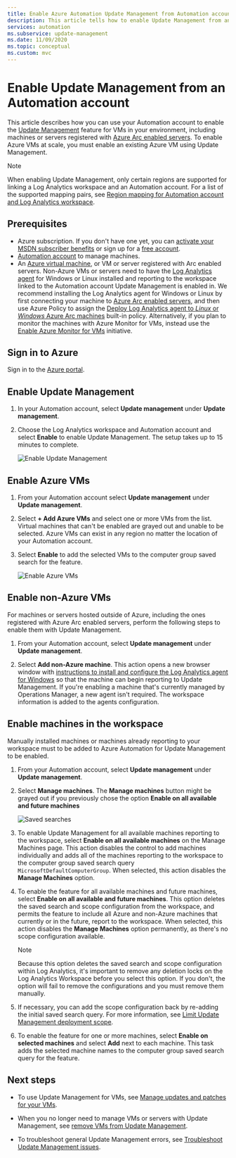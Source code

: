 ```yaml
---
title: Enable Azure Automation Update Management from Automation account
description: This article tells how to enable Update Management from an Automation account.
services: automation
ms.subservice: update-management
ms.date: 11/09/2020
ms.topic: conceptual
ms.custom: mvc
---
```


# Enable Update Management from an Automation account

This article describes how you can use your Automation account to enable the [Update Management](overview.md) feature for VMs in your environment, including machines or servers registered with [Azure Arc enabled servers](../../azure-arc/servers/overview.md). To enable Azure VMs at scale, you must enable an existing Azure VM using Update Management.

> [!NOTE]
> When enabling Update Management, only certain regions are supported for linking a Log Analytics workspace and an Automation account. For a list of the supported mapping pairs, see [Region mapping for Automation account and Log Analytics workspace](../how-to/region-mappings.md).

## Prerequisites

* Azure subscription. If you don't have one yet, you can [activate your MSDN subscriber benefits](https://azure.microsoft.com/pricing/member-offers/msdn-benefits-details/) or sign up for a [free account](https://azure.microsoft.com/free/?WT.mc_id=A261C142F).
* [Automation account](../automation-security-overview.md) to manage machines.
* An [Azure virtual machine](../../virtual-machines/windows/quick-create-portal.md), or VM or server registered with Arc enabled servers. Non-Azure VMs or servers need to have the [Log Analytics agent](../../azure-monitor/platform/log-analytics-agent.md) for Windows or Linux installed and reporting to the workspace linked to the Automation account Update Management is enabled in. We recommend installing the Log Analytics agent for Windows or Linux by first connecting your machine to [Azure Arc enabled servers](../../azure-arc/servers/overview.md), and then use Azure Policy to assign the [Deploy Log Analytics agent to *Linux* or *Windows* Azure Arc machines](../../governance/policy/samples/built-in-policies.md#monitoring) built-in policy. Alternatively, if you plan to monitor the machines with Azure Monitor for VMs, instead use the [Enable Azure Monitor for VMs](../../governance/policy/samples/built-in-initiatives.md#monitoring) initiative.

## Sign in to Azure

Sign in to the [Azure portal](https://portal.azure.com).

## Enable Update Management

1. In your Automation account, select **Update management** under **Update management**.

2. Choose the Log Analytics workspace and Automation account and select **Enable** to enable Update Management. The setup takes up to 15 minutes to complete.

    ![Enable Update Management](media/enable-from-automation-account/onboardsolutions2.png)

## Enable Azure VMs

1. From your Automation account select **Update management** under **Update management**.

2. Select **+ Add Azure VMs** and select one or more VMs from the list. Virtual machines that can't be enabled are grayed out and unable to be selected. Azure VMs can exist in any region no matter the location of your Automation account.

3. Select **Enable** to add the selected VMs to the computer group saved search for the feature.

    ![Enable Azure VMs](media/enable-from-automation-account/enable-azure-vms.png)

## Enable non-Azure VMs

For machines or servers hosted outside of Azure, including the ones registered with Azure Arc enabled servers, perform the following steps to enable them with Update Management.  

1. From your Automation account, select **Update management** under **Update management**.

2. Select **Add non-Azure machine**. This action opens a new browser window with [instructions to install and configure the Log Analytics agent for Windows](../../azure-monitor/platform/log-analytics-agent.md) so that the machine can begin reporting to Update Management. If you're enabling a machine that's currently managed by Operations Manager, a new agent isn't required. The workspace information is added to the agents configuration.

## Enable machines in the workspace

Manually installed machines or machines already reporting to your workspace must to be added to Azure Automation for Update Management to be enabled.

1. From your Automation account, select **Update management** under **Update management**.

2. Select **Manage machines**. The **Manage machines** button might be grayed out if you previously chose the option **Enable on all available and future machines**

    ![Saved searches](media/enable-from-automation-account/managemachines.png)

3. To enable Update Management for all available machines reporting to the workspace, select **Enable on all available machines** on the Manage Machines page. This action disables the control to add machines individually and adds all of the machines reporting to the workspace to the computer group saved search query `MicrosoftDefaultComputerGroup`. When selected, this action disables the **Manage Machines** option.

4. To enable the feature for all available machines and future machines, select **Enable on all available and future machines**. This option deletes the saved search and scope configuration from the workspace, and permits the feature to include all Azure and non-Azure machines that currently or in the future, report to the workspace. When selected, this action disables the **Manage Machines** option permanently, as there's no scope configuration available.

    > [!NOTE]
    > Because this option deletes the saved search and scope configuration within Log Analytics, it's important to remove any deletion locks on the Log Analytics Workspace before you select this option. If you don't, the option will fail to remove the configurations and you must remove them manually.

5. If necessary, you can add the scope configuration back by re-adding the initial saved search query. For more information, see [Limit Update Management deployment scope](scope-configuration.md).

6. To enable the feature for one or more machines, select **Enable on selected machines** and select **Add** next to each machine. This task adds the selected machine names to the computer group saved search query for the feature.

## Next steps

* To use Update Management for VMs, see [Manage updates and patches for your VMs](manage-updates-for-vm.md).

* When you no longer need to manage VMs or servers with Update Management, see [remove VMs from Update Management](remove-vms.md).

* To troubleshoot general Update Management errors, see [Troubleshoot Update Management issues](../troubleshoot/update-management.md).
